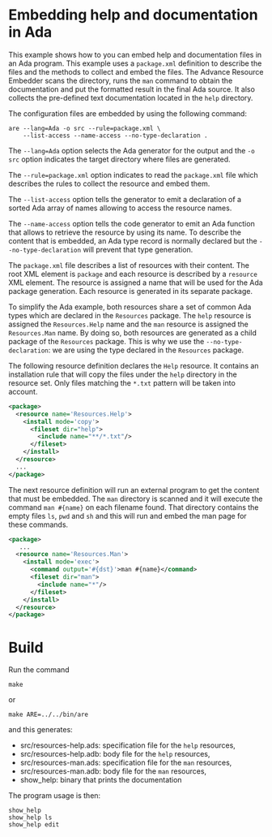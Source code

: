 # Embedding help and documentation in Ada

This example shows how to you can embed help and documentation files
in an Ada program.  This example uses a `package.xml` definition to
describe the files and the methods to collect and embed the files.
The Advance Resource Embedder scans the directory, runs the `man`
command to obtain the documentation and put the formatted result
in the final Ada source.  It also collects the pre-defined text documentation
located in the `help` directory.

The configuration files are embedded by using the following
command:

```
are --lang=Ada -o src --rule=package.xml \
    --list-access --name-access --no-type-declaration .
```

The `--lang=Ada` option selects the Ada generator for the output and the
`-o src` option indicates the target directory where files are generated.

The `--rule=package.xml` option indicates to read the `package.xml` file
which describes the rules to collect the resource and embed them.

The `--list-access` option tells the generator to emit a declaration
of a sorted Ada array of names allowing to access the resource names.

The `--name-access` option tells the code generator to emit an Ada function that allows to retrieve
the resource by using its name.  To describe the content that is embedded,
an Ada type record is normally declared but the `--no-type-declaration` will
prevent that type generation.

The `package.xml` file describes a list of resources with their content.
The root XML element is `package` and each resource is described by a `resource`
XML element.  The resource is assigned a name that will be used for the Ada
package generation.  Each resource is generated in its separate package.

To simplify the Ada example, both resources share a set of common Ada types
which are declared in the `Resources` package.  The `help` resource is assigned
the `Resources.Help` name and the `man` resource is assigned the
`Resources.Man` name.  By doing so, both resources are generated as a child
package of the `Resources` package.  This is why we use the
`--no-type-declaration`: we are using the type declared in the `Resources` package.

The following resource definition declares the `Help` resource.  It contains
an installation rule that will copy the files under the `help` directory
in the resource set.  Only files matching the `*.txt` pattern will be taken
into account.

```XML
<package>
  <resource name='Resources.Help'>
    <install mode='copy'>
      <fileset dir="help">
        <include name="**/*.txt"/>
      </fileset>
    </install>
  </resource>
  ...
</package>
```

The next resource definition will run an external program to get the
content that must be embedded.  The `man` directory is scanned and it
will execute the command `man #{name}` on each filename found.
That directory contains the empty files `ls`, `pwd` and `sh` and this
will run and embed the man page for these commands.

```XML
<package>
   ...
  <resource name='Resources.Man'>
    <install mode='exec'>
      <command output='#{dst}'>man #{name}</command>
      <fileset dir="man">
        <include name="*"/>
      </fileset>
    </install>
  </resource>
</package>
```

# Build

Run the command

```
make
```

or

```
make ARE=../../bin/are
```

and this generates:

* src/resources-help.ads: specification file for the `help` resources,
* src/resources-help.adb: body file for the `help` resources,
* src/resources-man.ads: specification file for the `man` resources,
* src/resources-man.adb: body file for the `man` resources,
* show_help: binary that prints the documentation

The program usage is then:

```
show_help
show_help ls
show_help edit
```

